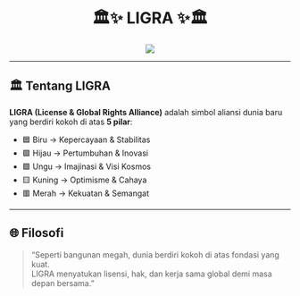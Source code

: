 <h1 align="center">🏛️✨ LIGRA ✨🏛️</h1>

<p align="center">
  <img src="https://readme-typing-svg.demolab.com?font=Orbitron&size=24&pause=2000&color=1E90FF&center=true&vCenter=true&width=600&lines=Fondasi+Global+Baru;Persatuan+Melalui+5+Pilar;Lisensi+Resmi+%26+Hak+Internasional;Masa+Depan+Berdaulat" />
</p>

---

## 🏛️ Tentang LIGRA
**LIGRA (License & Global Rights Alliance)** adalah simbol aliansi dunia baru yang berdiri kokoh di atas **5 pilar**:
- 🟦 Biru → Kepercayaan & Stabilitas  
- 🟩 Hijau → Pertumbuhan & Inovasi  
- 🟪 Ungu → Imajinasi & Visi Kosmos  
- 🟨 Kuning → Optimisme & Cahaya  
- 🟥 Merah → Kekuatan & Semangat  

---

## 🌐 Filosofi
> “Seperti bangunan megah, dunia berdiri kokoh di atas fondasi yang kuat.  
> LIGRA menyatukan lisensi, hak, dan kerja sama global demi masa depan bersama.”
